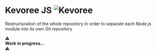# Kevoree JS ![Kevoree](http://editor.kevoree.org/images/logo.png)

Restructuration of the whole repository in order to separate each Node.js module into its own Git repository

:warning:  
**Work in progress...**  
:warning:
